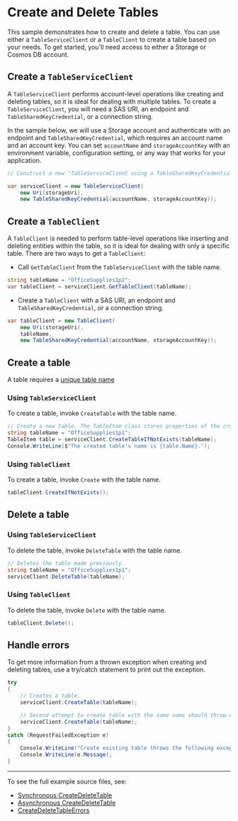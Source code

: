 # Create and Delete Tables

This sample demonstrates how to create and delete a table. You can use either a `TableServiceClient` or a `TableClient` to create a table based on your needs. To get started, you'll need access to either a Storage or Cosmos DB account.

## Create a `TableServiceClient`

A `TableServiceClient` performs account-level operations like creating and deleting tables, so it is ideal for dealing with multiple tables. To create a `TableServiceClient`, you will need a SAS URI, an endpoint and `TableSharedKeyCredential`, or a connection string.

In the sample below, we will use a Storage account and authenticate with an endpoint and `TableSharedKeyCredential`, which requires an account name and an account key. You can set `accountName` and `storageAccountKey` with an environment variable, configuration setting, or any way that works for your application.

```C# Snippet:TablesSample1CreateClient
// Construct a new "TableServiceClient using a TableSharedKeyCredential.

var serviceClient = new TableServiceClient(
    new Uri(storageUri),
    new TableSharedKeyCredential(accountName, storageAccountKey));
```

## Create a `TableClient`

A `TableClient` is needed to perform table-level operations like inserting and deleting entities within the table, so it is ideal for dealing with only a specific table. There are two ways to get a `TableClient`:
- Call `GetTableClient` from the `TableServiceClient` with the table name.

```C# Snippet:TablesSample1GetTableClient
string tableName = "OfficeSupplies1p2";
var tableClient = serviceClient.GetTableClient(tableName);
```

- Create a `TableClient` with a SAS URI, an endpoint and `TableSharedKeyCredential`, or a connection string.

```C# Snippet:TablesSample1CreateTableClient
var tableClient = new TableClient(
    new Uri(storageUri),
    tableName,
    new TableSharedKeyCredential(accountName, storageAccountKey));
```

## Create a table

A table requires a [unique table name](https://docs.microsoft.com/rest/api/storageservices/understanding-the-table-service-data-model#table-names)

### Using `TableServiceClient`

To create a table, invoke `CreateTable` with the table name.

```C# Snippet:TablesSample1CreateTable
// Create a new table. The TableItem class stores properties of the created table.
string tableName = "OfficeSupplies1p1";
TableItem table = serviceClient.CreateTableIfNotExists(tableName);
Console.WriteLine($"The created table's name is {table.Name}.");
```

### Using `TableClient`

To create a table, invoke `Create` with the table name.

```C# Snippet:TablesSample1TableClientCreateTable
tableClient.CreateIfNotExists();
```

## Delete a table

### Using `TableServiceClient`

To delete the table, invoke `DeleteTable` with the table name.

```C# Snippet:TablesSample1DeleteTable
// Deletes the table made previously.
string tableName = "OfficeSupplies1p1";
serviceClient.DeleteTable(tableName);
```

### Using `TableClient`

To delete the table, invoke `Delete` with the table name.

```C# Snippet:TablesSample1TableClientDeleteTable
tableClient.Delete();
```

## Handle errors

To get more information from a thrown exception when creating and deleting tables, use a try/catch statement to print out the exception.

```C# Snippet:TablesSample1CreateExistingTable
try
{
    // Creates a table.
    serviceClient.CreateTable(tableName);

    // Second attempt to create table with the same name should throw exception.
    serviceClient.CreateTable(tableName);
}
catch (RequestFailedException e)
{
    Console.WriteLine("Create existing table throws the following exception:");
    Console.WriteLine(e.Message);
}
```

---
To see the full example source files, see:
- [Synchronous CreateDeleteTable](https://github.com/Azure/azure-sdk-for-net/blob/main/sdk/tables/Azure.Data.Tables/tests/samples/Sample1_CreateDeleteTable.cs)
- [Asynchronous CreateDeleteTable](https://github.com/Azure/azure-sdk-for-net/blob/main/sdk/tables/Azure.Data.Tables/tests/samples/Sample1_CreateDeleteTableAsync.cs)
- [CreateDeleteTableErrors](https://github.com/Azure/azure-sdk-for-net/blob/main/sdk/tables/Azure.Data.Tables/tests/samples/Sample1_CreateDeleteTableErrors.cs)
